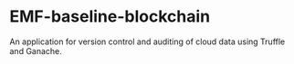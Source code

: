 # EMF-baseline-blockchain

An application for version control and auditing of cloud data using Truffle and Ganache.
